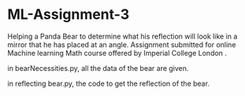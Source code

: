 # ML-Assignment-3
Helping a Panda Bear to determine what his reflection will look like in a mirror that he has placed at an angle. Assignment submitted for online Machine learning Math course offered by Imperial College London .

in bearNecessities.py, all the data of the bear are given.

in reflecting bear.py, the code to get the reflection of the bear.
